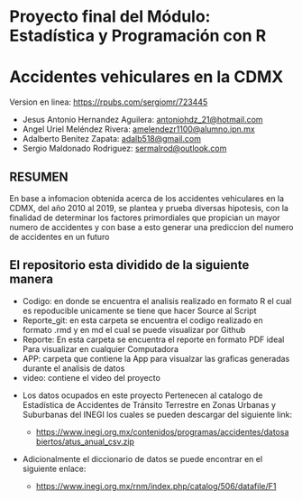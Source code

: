 # Proyecto final del Módulo: Estadística y Programación con R
# Accidentes vehiculares en la CDMX

Version en linea: https://rpubs.com/sergiomr/723445

* Jesus Antonio Hernandez Aguilera: antoniohdz_21@hotmail.com
* Angel Uriel Meléndez Rivera: amelendezr1100@alumno.ipn.mx
* Adalberto Benitez Zapata: adalb518@gmail.com
* Sergio Maldonado Rodriguez: sermalrod@outlook.com

## RESUMEN
En base a infomacion obtenida acerca de los accidentes vehiculares en la CDMX, del año 2010 al 2019, se plantea y prueba diversas hipotesis, con la finalidad de determinar los factores primordiales que propician un mayor numero de accidentes y con base a esto generar una prediccion del numero de accidentes en un futuro

## El repositorio esta dividido de la siguiente manera
* Codigo: en donde se encuentra el analisis realizado en formato R el cual es repoducible unicamente se tiene que hacer Source al Script
* Reporte_git: en esta carpeta se encuentra el codigo realizado en formato .rmd y en md el cual se puede visualizar por Github 
* Reporte: En esta carpeta se encuentra el reporte en formato PDF ideal Para visualizar en cualquier Computadora
* APP: carpeta que contiene la App para visualzar las graficas generadas durante el analisis de datos
* video: contiene el video del proyecto

- Los datos ocupados en este proyecto Pertenecen al catalogo de Estadística de Accidentes de Tránsito Terrestre en Zonas Urbanas y Suburbanas del INEGI los cuales se pueden descargar del siguiente link:
  * https://www.inegi.org.mx/contenidos/programas/accidentes/datosabiertos/atus_anual_csv.zip

- Adicionalmente el diccionario de datos se puede encontrar en el siguiente enlace:
  * https://www.inegi.org.mx/rnm/index.php/catalog/506/datafile/F1


